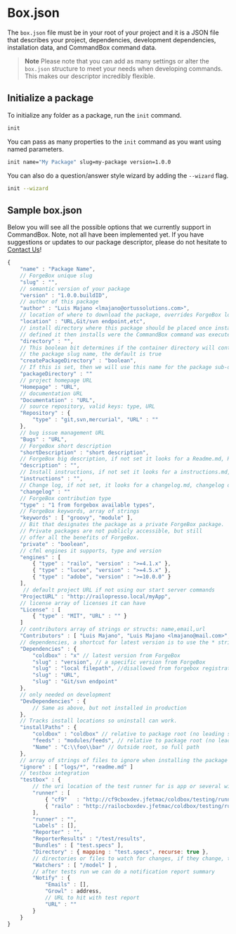 # Box.json

The `box.json` file must be in your root of your project and it is a JSON file that describes your project, dependencies, development dependencies, installation data, and CommandBox command data.

> **Note** Please note that you can add as many settings or alter the `box.json` structure to meet your needs when developing commands. This makes our descriptor incredibly flexible.

## Initialize a package

To initialize any folder as a package, run the `init` command.

```bash
init
```

You can pass as many properties to the `init` command as you want using named parameters.

```bash
init name="My Package" slug=my-package version=1.0.0
```

You can also do a question/answer style wizard by adding the `--wizard` flag.

```bash
init --wizard
```

## Sample box.json

Below you will see all the possible options that we currently support in CommandBox. Note, not all have been implemented yet. If you have suggestions or updates to our package descriptor, please do not hesitate to [Contact Us](https://groups.google.com/a/ortussolutions.com/forum/#!forum/commandbox)!

```javascript
{
    "name" : "Package Name",
    // ForgeBox unique slug
    "slug" : "",
    // semantic version of your package
    "version" : "1.0.0.buildID",
    // author of this package
    "author" : "Luis Majano <lmajano@ortussolutions.com>",
    // location of where to download the package, overrides ForgeBox location
    "location" : "URL,Git/svn endpoint,etc",
    // install directory where this package should be placed once installed, if not
    // defined it then installs were the CommandBox command was executed.
    "directory" : "",
    // This boolean bit determines if the container directory will contain a sub-directory according to
    // the package slug name, the default is true
    "createPackageDirectory" : "boolean",
    // If this is set, then we will use this name for the package sub-directory, instead of the slug name
    "packageDirectory" : ""
    // project homepage URL 
    "Homepage" : "URL",
    // documentation URL
    "Documentation" : "URL",
    // source repository, valid keys: type, URL 
    "Repository" : { 
        "type" : "git,svn,mercurial", "URL" : ""
    },
    // bug issue management URL
    "Bugs" : "URL",
    // ForgeBox short description
    "shortDescription" : "short description",
    // ForgeBox big description, if not set it looks for a Readme.md, Readme, Readme.txt
    "description" : "",
    // Install instructions, if not set it looks for a instructions.md, instructions, instructions.txt
    "instructions" : "",
    // Change log, if not set, it looks for a changelog.md, changelog or changelog.txt
    "changelog" : ""
    // ForgeBox contribution type
    "type" : "1 from forgebox available types",
    // ForgeBox keywords, array of strings
    "keywords" : [ "groovy", "module" ],
    // Bit that designates the package as a private ForgeBox package.
    // Private packages are not publicly accessible, but still
    // offer all the benefits of ForgeBox.
    "private" : "boolean",
    // cfml engines it supports, type and version
    "engines" : [
        { "type" : "railo", "version" : ">=4.1.x" },
        { "type" : "lucee", "version" : ">=4.5.x" },
        { "type" : "adobe", "version" : ">=10.0.0" }
    ],
     // default project URL if not using our start server commands
    "ProjectURL" : "http://railopresso.local/myApp",
    // license array of licenses it can have
    "License" : [
        { "type" : "MIT", "URL" : "" }
    ]
    // contributors array of strings or structs: name,email,url 
    "Contributors" : [ "Luis Majano", "Luis Majano <lmajano@mail.com>", {name="luis majano", email="", url=""} ],
    // dependencies, a shortcut for latest version is to use the * string
    "Dependencies" : {
        "coldbox" : "x" // latest version from ForgeBox
        "slug" : "version", // a specific version from ForgeBox
        "slug" : "local filepath", //disallowed from forgebox registration
        "slug" : "URL",
        "slug" : "Git/svn endpoint"
    },
    // only needed on development
    "DevDependencies" : {
        // Same as above, but not installed in production
    },
    // Tracks install locations so uninstall can work.
    "installPaths" : {
        "coldbox" : "coldbox" // relative to package root (no leading slash)
        "feeds" : "modules/feeds", // relative to package root (no leading slash)
        "Name" : "C:\\foo\\bar" // Outside root, so full path
    },
    // array of strings of files to ignore when installing the package similar to .gitignore pattern spec 
    "ignore" : [ "logs/*", "readme.md" ]
    // testbox integration
    "testbox" : {
        // the uri location of the test runner for is app or several with slug names
        "runner" : [
            { "cf9"   : "http://cf9cboxdev.jfetmac/coldbox/testing/runner.cfm" },
            { "railo" : "http://railocboxdev.jfetmac/coldbox/testing/runner.cfm" }
        ],
        "runner" : "",
        "Labels" : [],
        "Reporter" : "",
        "ReporterResults" : "/test/results",
        "Bundles" : [ "test.specs" ],
        "Directory" : { mapping : "test.specs", recurse: true }, 
        // directories or files to watch for changes, if they change, then tests execute
        "Watchers" : [ "/model" ] ,
        // after tests run we can do a notification report summary
        "Notify" : { 
            "Emails" : [],
            "Growl" : address,
            // URL to hit with test report
            "URL" : ""
        }
    }
}
```

